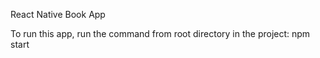 
React Native Book App


To run this app, run the command from root directory in the project:
 npm start
